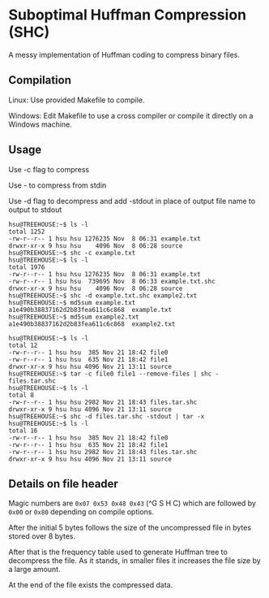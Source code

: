 # Suboptimal Huffman Compression (SHC)

A messy implementation of Huffman coding to compress binary files.

## Compilation

Linux: Use provided Makefile to compile.

Windows: Edit Makefile to use a cross compiler or compile it directly on a Windows machine.

## Usage

Use -c flag to compress

Use - to compress from stdin

Use -d flag to decompress and add -stdout in place of output file name to output to stdout

```
hsu@TREEHOUSE:~$ ls -l
total 1252
-rw-r--r-- 1 hsu hsu 1276235 Nov  8 06:31 example.txt
drwxr-xr-x 9 hsu hsu    4096 Nov  8 06:28 source
hsu@TREEHOUSE:~$ shc -c example.txt 
hsu@TREEHOUSE:~$ ls -l
total 1976
-rw-r--r-- 1 hsu hsu 1276235 Nov  8 06:31 example.txt
-rw-r--r-- 1 hsu hsu  739695 Nov  8 06:33 example.txt.shc
drwxr-xr-x 9 hsu hsu    4096 Nov  8 06:28 source
hsu@TREEHOUSE:~$ shc -d example.txt.shc example2.txt
hsu@TREEHOUSE:~$ md5sum example.txt
a1e490b38837162d2b83fea611c6c868  example.txt
hsu@TREEHOUSE:~$ md5sum example2.txt 
a1e490b38837162d2b83fea611c6c868  example2.txt
```

```
hsu@TREEHOUSE:~$ ls -l
total 12
-rw-r--r-- 1 hsu hsu  385 Nov 21 18:42 file0
-rw-r--r-- 1 hsu hsu  635 Nov 21 18:42 file1
drwxr-xr-x 9 hsu hsu 4096 Nov 21 13:11 source
hsu@TREEHOUSE:~$ tar -c file0 file1 --remove-files | shc - files.tar.shc
hsu@TREEHOUSE:~$ ls -l
total 8
-rw-r--r-- 1 hsu hsu 2982 Nov 21 18:43 files.tar.shc
drwxr-xr-x 9 hsu hsu 4096 Nov 21 13:11 source
hsu@TREEHOUSE:~$ shc -d files.tar.shc -stdout | tar -x
hsu@TREEHOUSE:~$ ls -l
total 16
-rw-r--r-- 1 hsu hsu  385 Nov 21 18:42 file0
-rw-r--r-- 1 hsu hsu  635 Nov 21 18:42 file1
-rw-r--r-- 1 hsu hsu 2982 Nov 21 18:43 files.tar.shc
drwxr-xr-x 9 hsu hsu 4096 Nov 21 13:11 source
```

## Details on file header

Magic numbers are `0x07 0x53 0x48 0x43` (^G S H C) which are followed by `0x00` or `0x80` depending on compile options.

After the initial 5 bytes follows the size of the uncompressed file in bytes stored over 8 bytes. 

After that is the frequency table used to generate Huffman tree to decompress the file. As it stands, in smaller files it increases the file size by a large amount.

At the end of the file exists the compressed data.
